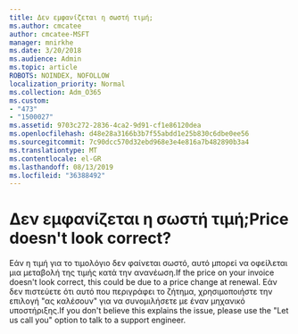 ```yaml
---
title: Δεν εμφανίζεται η σωστή τιμή;
ms.author: cmcatee
author: cmcatee-MSFT
manager: mnirkhe
ms.date: 3/20/2018
ms.audience: Admin
ms.topic: article
ROBOTS: NOINDEX, NOFOLLOW
localization_priority: Normal
ms.collection: Adm_O365
ms.custom:
- "473"
- "1500027"
ms.assetid: 9703c272-2836-4ca2-9d91-cf1e86120dea
ms.openlocfilehash: d48e28a3166b3b7f55abdd1e25b830c6dbe0ee56
ms.sourcegitcommit: 7c90dcc570d32ebd968e3e4e816a7b482890b3a4
ms.translationtype: MT
ms.contentlocale: el-GR
ms.lasthandoff: 08/13/2019
ms.locfileid: "36388492"
---
```

# <a name="price-doesnt-look-correct"></a><span data-ttu-id="5ad90-102">Δεν εμφανίζεται η σωστή τιμή;</span><span class="sxs-lookup"><span data-stu-id="5ad90-102">Price doesn't look correct?</span></span>

<span data-ttu-id="5ad90-103">Εάν η τιμή για το τιμολόγιο δεν φαίνεται σωστό, αυτό μπορεί να οφείλεται μια μεταβολή της τιμής κατά την ανανέωση.</span><span class="sxs-lookup"><span data-stu-id="5ad90-103">If the price on your invoice doesn't look correct, this could be due to a price change at renewal.</span></span> <span data-ttu-id="5ad90-104">Εάν δεν πιστεύετε ότι αυτό που περιγράφει το ζήτημα, χρησιμοποιήστε την επιλογή "ας καλέσουν" για να συνομιλήσετε με έναν μηχανικό υποστήριξης.</span><span class="sxs-lookup"><span data-stu-id="5ad90-104">If you don't believe this explains the issue, please use the "Let us call you" option to talk to a support engineer.</span></span>